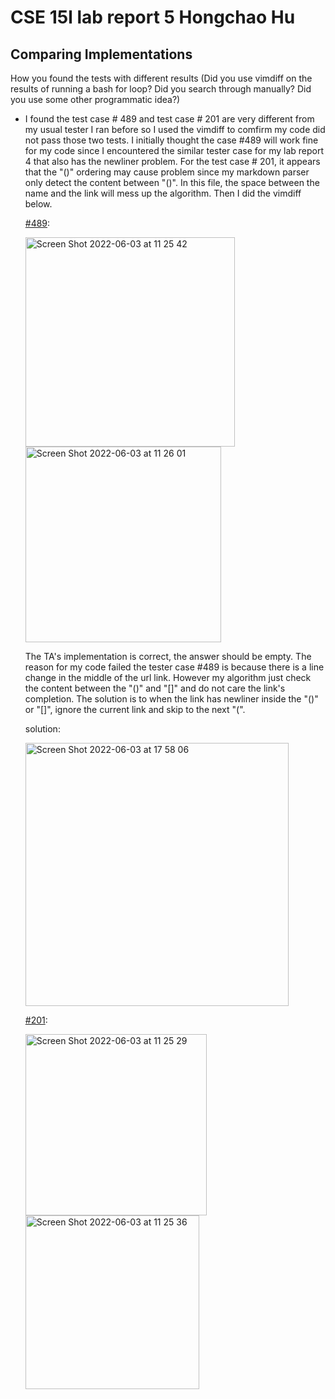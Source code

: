 # CSE 15l lab report 5 Hongchao Hu

## Comparing Implementations

How you found the tests with different results (Did you use vimdiff on the results of running a bash for loop? Did you search through manually? Did you use some other programmatic idea?)

* I found the test case # 489 and test case # 201 are very different from my usual tester I ran before so I used the vimdiff to comfirm my code did not pass those two tests. I initially thought the case #489 will work fine for my code since I encountered the similar tester case for my lab report 4 that also has the newliner problem. For the test case # 201, it appears that the "()" ordering may cause problem since my markdown parser only detect the content between "()". In this file, the space between the name and the link will mess up the algorithm. Then I did the vimdiff below.


    [#489](https://github.com/nidhidhamnani/markdown-parser/edit/main/test-files/489.md):
    
    <img width="335" alt="Screen Shot 2022-06-03 at 11 25 42" src="https://user-images.githubusercontent.com/91580944/171924315-0e387f32-25f7-4926-ae5e-5377daa0756a.png">
    <img width="313" alt="Screen Shot 2022-06-03 at 11 26 01" src="https://user-images.githubusercontent.com/91580944/171924320-0d5ad91e-6010-470c-97df-bf279f856eec.png">
    
    The TA's implementation is correct, the answer should be empty. The reason for my code failed the tester case #489 is because there is a line change in the middle of the url link. However my algorithm just check the content between the "()" and "[]" and do not care the link's completion. The solution is to when the link has newliner inside the "()" or "[]", ignore the current link and skip to the next "(".
    
    solution: 
    
    <img width="421" alt="Screen Shot 2022-06-03 at 17 58 06" src="https://user-images.githubusercontent.com/91580944/171970355-adea7b99-9b49-4c24-8a34-6d5ec9150dbf.png">


    [#201](https://github.com/nidhidhamnani/markdown-parser/blob/main/test-files/201.md?plain=1):
    
    <img width="290" alt="Screen Shot 2022-06-03 at 11 25 29" src="https://user-images.githubusercontent.com/91580944/171924260-97a042de-5df8-43c3-97cb-444d2057324d.png">
    <img width="278" alt="Screen Shot 2022-06-03 at 11 25 36" src="https://user-images.githubusercontent.com/91580944/171924283-cb530032-05bc-40c5-a060-4ead9395f131.png">

